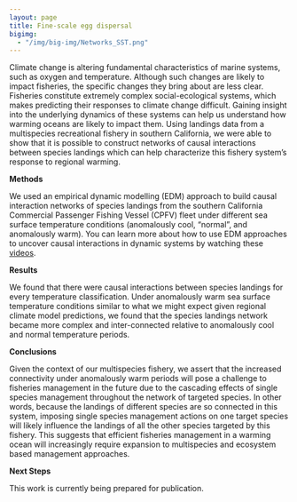 ```yaml
---
layout: page
title: Fine-scale egg dispersal
bigimg:
  - "/img/big-img/Networks_SST.png"
---
```

Climate change is altering fundamental characteristics of marine systems, such as oxygen and temperature. Although such changes are likely to impact fisheries, the specific changes they bring about are less clear. Fisheries constitute extremely complex social-ecological systems, which makes predicting their responses to climate change difficult. Gaining insight into the underlying dynamics of these systems can help us understand how warming oceans are likely to impact them. Using landings data from a multispecies recreational fishery in southern California, we were able to show that it is possible to construct networks of causal interactions between species landings which can help characterize this fishery system’s response to regional warming.

**Methods**

We used an empirical dynamic modelling (EDM) approach to build causal interaction networks of species landings from the southern California Commercial Passenger Fishing Vessel (CPFV) fleet under different sea surface temperature conditions (anomalously cool, “normal”, and anomalously warm). You can learn more about how to use EDM approaches to uncover causal interactions in dynamic systems by watching these [videos]( https://www.youtube.com/playlist?list=PL-SSmlAMhY3bnogGTe2tf7hpWpl508pZZ).

**Results**

We found that there were causal interactions between species landings for every temperature classification. Under anomalously warm sea surface temperature conditions similar to what we might expect given regional climate model predictions, we found that the species landings network became more complex and inter-connected relative to anomalously cool and normal temperature periods. 

**Conclusions**

Given the context of our multispecies fishery, we assert that the increased connectivity under anomalously warm periods will pose a challenge to fisheries management in the future due to the cascading effects of single species management throughout the network of targeted species. In other words, because the landings of different species are so connected in this system, imposing single species management actions on one target species will likely influence the landings of all the other species targeted by this fishery. This suggests that efficient fisheries management in a warming ocean will increasingly require expansion to multispecies and ecosystem based management approaches.

**Next Steps**

This work is currently being prepared for publication.

  
  
